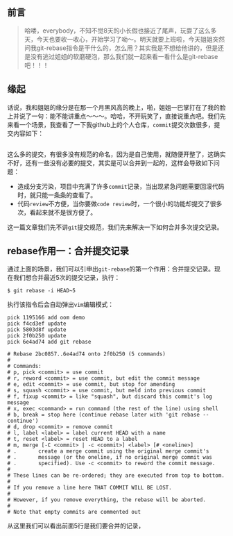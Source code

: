 ## 前言

> 哈喽，everybody，不知不觉8天的小长假也接近了尾声，玩耍了这么多天，今天也要收一收心，开始学习了呦～。明天就要上班啦，今天姐姐突然问我git-rebase指令是干什么的，怎么用？其实我是不想给他讲的，但是还是没有逃过姐姐的软磨硬泡，那么我们就一起来看一看什么是git-rebase吧！！！



## 缘起

话说，我和姐姐的缘分是在那一个月黑风高的晚上，啪，姐姐一巴掌打在了我的脸上并说了一句：能不能讲重点～～～。哈哈，不开玩笑了，直接说重点吧。我们先来看一个场景，我查看了一下我github上的个人仓库，`commit`提交次数很多，提交内容如下：

![]()



这么多的提交，有很多没有规范的命名，因为是自己使用，就随便开整了，这确实不好，还有一些没有必要的提交，其实是可以合并到一起的，这样会导致如下问题：

- 造成分支污染，项目中充满了许多`commit`记录，当出现紧急问题需要回滚代码时，就只能一条条的查看了。
- 代码`review`不方便，当你要做`code review`时，一个很小的功能却提交了很多次，看起来就不是很方便了。

这一篇文章我们先不讲`git`提交规范，我们先来解决一下如何合并多次提交记录。



## rebase作用一：合并提交记录

通过上面的场景，我们可以引申出`git-rebase`的第一个作用：合并提交记录。现在我们想合并最近5次的提交记录，执行：

```shell
$ git rebase -i HEAD~5
```

执行该指令后会自动弹出`vim`编辑模式：

```vim
pick 1195166 add oom demo
pick f4cd3ef update
pick 5803d8f update
pick 2f0b250 update
pick 6e4ad74 add git rebase

# Rebase 2bc0857..6e4ad74 onto 2f0b250 (5 commands)
#
# Commands:
# p, pick <commit> = use commit
# r, reword <commit> = use commit, but edit the commit message
# e, edit <commit> = use commit, but stop for amending
# s, squash <commit> = use commit, but meld into previous commit
# f, fixup <commit> = like "squash", but discard this commit's log message
# x, exec <command> = run command (the rest of the line) using shell
# b, break = stop here (continue rebase later with 'git rebase --continue')
# d, drop <commit> = remove commit
# l, label <label> = label current HEAD with a name
# t, reset <label> = reset HEAD to a label
# m, merge [-C <commit> | -c <commit>] <label> [# <oneline>]
# .       create a merge commit using the original merge commit's
# .       message (or the oneline, if no original merge commit was
# .       specified). Use -c <commit> to reword the commit message.
#
# These lines can be re-ordered; they are executed from top to bottom.
#
# If you remove a line here THAT COMMIT WILL BE LOST.
#
# However, if you remove everything, the rebase will be aborted.
#
# Note that empty commits are commented out
```

从这里我们可以看出前面5行是我们要合并的记录，